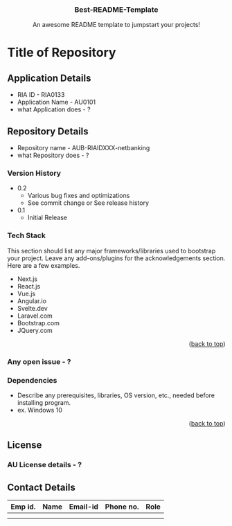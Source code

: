 <!-- PROJECT LOGO -->
<h3 align="center">Best-README-Template</h3>

  <p align="center">
    An awesome README template to jumpstart your projects!
    <br />
<a name="readme-top"></a>
  
# Title of Repository 

## Application Details 
  * RIA ID - RIA0133
  * Application Name - AU0101
  * what Application does - ?


## Repository Details 
  * Repository name - AUB-RIAIDXXX-netbanking
  * what Repository does - ?

### Version History 
* 0.2
    * Various bug fixes and optimizations
    * See commit change or See release history
* 0.1
    * Initial Release

### Tech Stack
 
This section should list any major frameworks/libraries used to bootstrap your project. Leave any add-ons/plugins for the acknowledgements section. Here are a few examples. 
* Next.js
* React.js
* Vue.js
* Angular.io
* Svelte.dev
* Laravel.com
* Bootstrap.com
* JQuery.com


<p align="right">(<a href="#readme-top">back to top</a>)</p>


### Any open issue - ?
  
### Dependencies 

* Describe any prerequisites, libraries, OS version, etc., needed before installing program.
* ex. Windows 10
<p align="right">(<a href="#readme-top">back to top</a>)</p>
  
## License 
  
### AU License details - ?


## Contact Details
  
| Emp id.       | Name          | Email-id     | Phone no.     | Role |
| ------------- | ------------- | ------------ | ------------- | ---- |
|               |               |              |               |      |
|               |               |              |               |      |
  
  

  
  
  
  
  
  
  
  
  
     

    

